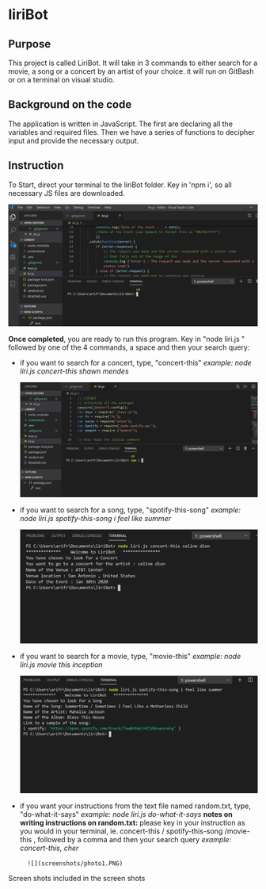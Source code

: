 # liriBot

## Purpose 
This project is called LiriBot. It will take in 3 commands to either search for a movie, a song or a concert by an artist of your choice. it will run on GitBash or on a terminal on visual studio.

## Background on the code
The application is written in JavaScript. The first are declaring all the variables and required files. Then we have a series of functions to decipher input and provide the necessary output.


## Instruction
To Start, direct your terminal to the liriBot folder. Key in 'npm i', so all necessary JS files are downloaded.

![](screenshots/photo1.PNG)


**Once completed**, you are ready to run this program. Key in "node liri.js " followed by one of the 4 commands, a space and then your search query:
- if you want to search for a concert, type, "concert-this"
    *example: node liri.js concert-this shawn mendes*
    
    ![](screenshots/photo2.PNG)
    
- if you want to search for a song, type, "spotify-this-song"
    *example: node liri.js spotify-this-song i feel like summer*
    
    ![](screenshots/photo3.PNG)
    
- if you want to search for a movie, type, "movie-this"
    *example: node liri.js movie this inception*
    
    ![](screenshots/photo4.PNG)
    
    
- if you want your instructions from the text file named random.txt, type, "do-what-it-says"
    *example: node liri.js do-what-it-says*
    **notes on writing instructions on random.txt:** please key in your instruction as you would in your terminal, ie. concert-this / spotify-this-song /movie-this , followed by a comma and then your search query
        *example: concert-this, cher*
        
        ![](screenshots/photo1.PNG)
        


Screen shots included in the screen shots 

